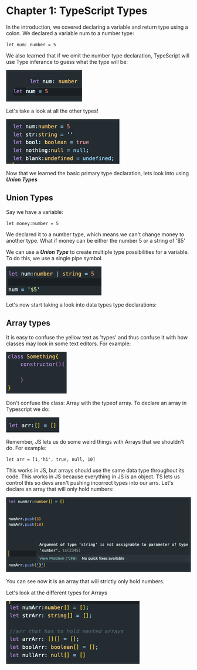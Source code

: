 # Chapter 1: TypeScript Types

In the introduction, we covered declaring a variable and return type using a colon. We declared a variable num to a number type:

```
let num: number = 5
```

We also learned that if we omit the number type declaration, TypeScript will use Type inferance to guess what the type will be:

![Alt Text](./images/num-inferance.png)

Let's take a look at all the other types!

![Alt Text](./images/types1.png)

Now that we learned the basic primary type declaration, lets look into using **_Union Types_**

## Union Types

Say we have a variable:

```
let money:number = 5
```

We declared it to a number type, which means we can't change money to another type. What if money can be either the number 5 or a string of '$5'

We can use a **_Union Type_** to create multiple type possibilities for a variable. To do this, we use a single pipe symbol.

![Alt text](./images/union1.png)

Let's now start taking a look into data types type declarations:

## Array types

It is easy to confuse the yellow text as 'types' and thus confuse it with how classes may look in some text editors. For example:

![Alt text](./images/something.png)

Don't confuse the class: Array with the typeof array. To declare an array in Typescript we do:

![Alt text](./images/arr1.png)

Remember, JS lets us do some weird things with Arrays that we shouldn't do. For example:

```
let arr = [1,'hi', true, null, 10]
```

This works in JS, but arrays should use the same data type throughout its code. This works in JS because everything in JS is an object. TS lets us control this so devs aren't pushing incorrect types into our arrs.
Let's declare an array that will only hold numbers:

![Alt text](./images/numArr.png)

You can see now it is an array that will strictly only hold numbers.

Let's look at the different types for Arrays

![Alt text](./images/arrTypes.png)

